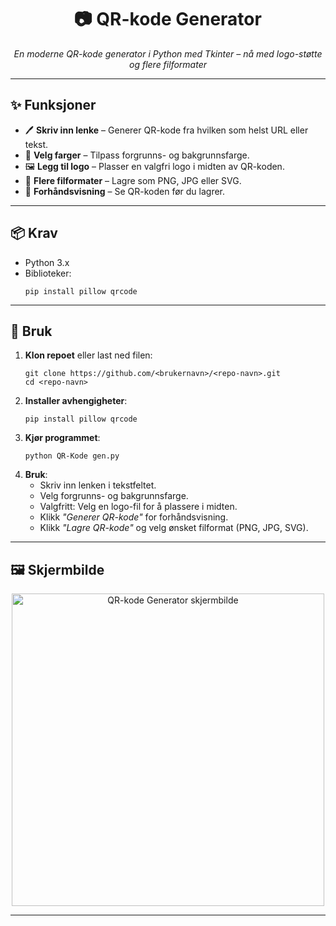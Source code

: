 <h1 align="center">📷 QR-kode Generator</h1>

<p align="center">
  <em>En moderne QR-kode generator i Python med Tkinter – nå med logo-støtte og flere filformater</em>
</p>

<hr>

<h2>✨ Funksjoner</h2>
<ul>
  <li>🖊 <strong>Skriv inn lenke</strong> – Generer QR-kode fra hvilken som helst URL eller tekst.</li>
  <li>🎨 <strong>Velg farger</strong> – Tilpass forgrunns- og bakgrunnsfarge.</li>
  <li>🖼 <strong>Legg til logo</strong> – Plasser en valgfri logo i midten av QR-koden.</li>
  <li>📂 <strong>Flere filformater</strong> – Lagre som PNG, JPG eller SVG.</li>
  <li>👀 <strong>Forhåndsvisning</strong> – Se QR-koden før du lagrer.</li>
</ul>

<hr>

<h2>📦 Krav</h2>
<ul>
  <li>Python 3.x</li>
  <li>Biblioteker:
    <pre><code>pip install pillow qrcode</code></pre>
  </li>
</ul>

<hr>

<h2>🚀 Bruk</h2>
<ol>
  <li><strong>Klon repoet</strong> eller last ned filen:
    <pre><code>git clone https://github.com/&lt;brukernavn&gt;/&lt;repo-navn&gt;.git
cd &lt;repo-navn&gt;</code></pre>
  </li>
  <li><strong>Installer avhengigheter</strong>:
    <pre><code>pip install pillow qrcode</code></pre>
  </li>
  <li><strong>Kjør programmet</strong>:
    <pre><code>python QR-Kode gen.py</code></pre>
  </li>
  <li><strong>Bruk</strong>:
    <ul>
      <li>Skriv inn lenken i tekstfeltet.</li>
      <li>Velg forgrunns- og bakgrunnsfarge.</li>
      <li>Valgfritt: Velg en logo-fil for å plassere i midten.</li>
      <li>Klikk <em>"Generer QR-kode"</em> for forhåndsvisning.</li>
      <li>Klikk <em>"Lagre QR-kode"</em> og velg ønsket filformat (PNG, JPG, SVG).</li>
    </ul>
  </li>
</ol>

<hr>

<h2>🖼 Skjermbilde</h2>
<p align="center">
  <img src="https://i.postimg.cc/sgkWcjh1/image.png" alt="QR-kode Generator skjermbilde" width="500">
</p>

<hr>



